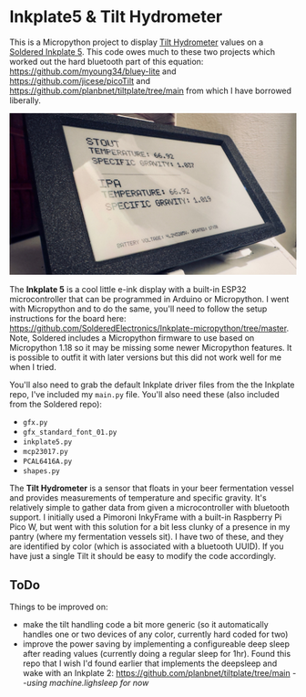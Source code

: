 # Inkplate5 & Tilt Hydrometer
This is a Micropython project to display [Tilt Hydrometer](https://tilthydrometer.com/products/copy-of-tilt-floating-wireless-hydrometer-and-thermometer-for-brewing) values on a [Soldered Inkplate 5](https://soldered.com/product/soldered-inkplate-5-gen2/). This code owes much to these two projects which worked out the hard bluetooth part of this equation: https://github.com/myoung34/bluey-lite and https://github.com/jicese/picoTilt and https://github.com/planbnet/tiltplate/tree/main from which I have borrowed liberally.

![Image of Inkplate 5 with Tilt data](IMG_3984.jpg)

The **Inkplate 5** is a cool little e-ink display with a built-in ESP32 microcontroller that can be programmed in Arduino or Micropython. I went with Micropython and to do the same, you'll need to follow the setup instructions for the board here: https://github.com/SolderedElectronics/Inkplate-micropython/tree/master. Note, Soldered includes a Micropython firmware to use based on Micropython 1.18 so it may be missing some newer Micropython features. It is possible to outfit it with later versions but this did not work well for me when I tried.

You'll also need to grab the default Inkplate driver files from the the Inkplate repo, I've included my `main.py` file. You'll also need these (also included from the Soldered repo):
- `gfx.py`
- `gfx_standard_font_01.py`
- `inkplate5.py`
- `mcp23017.py`
- `PCAL6416A.py`
- `shapes.py`

The **Tilt Hydrometer** is a sensor that floats in your beer fermentation vessel and provides measurements of temperature and specific gravity. It's relatively simple to gather data from given a microcontroller with bluetooth support. I initially used a Pimoroni InkyFrame with a built-in Raspberry Pi Pico W, but went with this solution for a bit less clunky of a presence in my pantry (where my fermentation vessels sit). I have two of these, and they are identified by color (which is associated with a bluetooth UUID). If you have just a single Tilt it should be easy to modify the code accordingly.

## ToDo
Things to be improved on:
- make the tilt handling code a bit more generic (so it automatically handles one or two devices of any color, currently hard coded for two)
- improve the power saving by implementing a configureable deep sleep after reading values (currently doing a regular sleep for 1hr). Found this repo that I wish I'd found earlier that implements the deepsleep and wake with an Inkplate 2: https://github.com/planbnet/tiltplate/tree/main
--*using machine.lighsleep for now*
